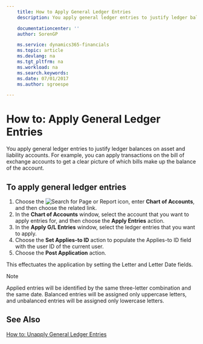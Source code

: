 ```yaml
---
    title: How to Apply General Ledger Entries
    description: You apply general ledger entries to justify ledger balances on asset and liability accounts.

    documentationcenter: ''
    author: SorenGP

    ms.service: dynamics365-financials
    ms.topic: article
    ms.devlang: na
    ms.tgt_pltfrm: na
    ms.workload: na
    ms.search.keywords:
    ms.date: 07/01/2017
    ms.author: sgroespe

---
```

# How to: Apply General Ledger Entries
You apply general ledger entries to justify ledger balances on asset and liability accounts. For example, you can apply transactions on the bill of exchange accounts to get a clear picture of which bills make up the balance of the account.  

## To apply general ledger entries  

1.  Choose the ![Search for Page or Report](../../media/ui-search/search_small.png "Search for Page or Report icon") icon, enter **Chart of Accounts**, and then choose the related link.  
2.  In the **Chart of Accounts** window, select the account that you want to apply entries for, and then choose the **Apply Entries** action.  
3.  In the **Apply G/L Entries** window, select the ledger entries that you want to apply.  
4.  Choose the **Set Applies-to ID** action to populate the Applies-to ID field with the user ID of the current user.  
5.  Choose the **Post Application** action.  

This effectuates the application by setting the Letter and Letter Date fields.  

> [!NOTE]  
>  Applied entries will be identified by the same three-letter combination and the same date. Balanced entries will be assigned only uppercase letters, and unbalanced entries will be assigned only lowercase letters.  

## See Also  
 [How to: Unapply General Ledger Entries](how-to-unapply-general-ledger-entries.md)
